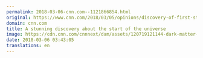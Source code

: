 ```yaml
---
permalink: 2018-03-06-cnn.com--1121866854.html
original: https://www.cnn.com/2018/03/05/opinions/discovery-of-first-stars-and-dark-matter-opinion-lincoln/index.html
domain: cnn.com
title: A stunning discovery about the start of the universe
image: https://cdn.cnn.com/cnnnext/dam/assets/120719121144-dark-matter-hubble-story-top.jpg
date: 2018-03-06 03:43:05
translations: en
---
```


